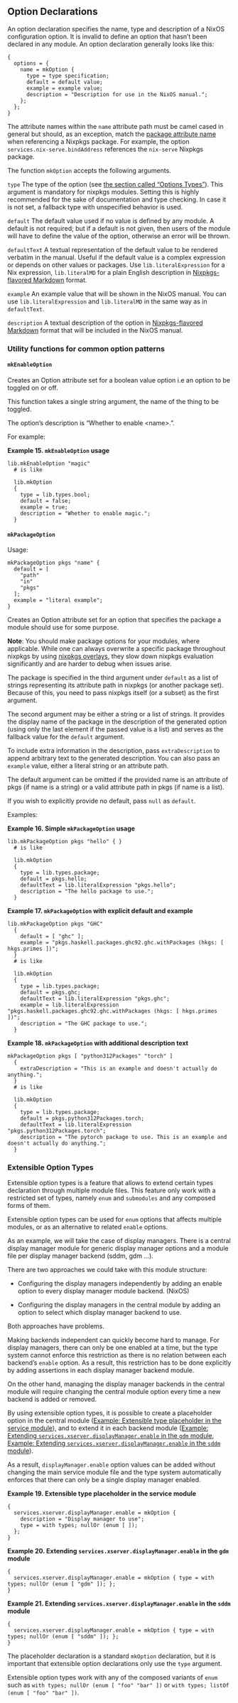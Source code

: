 ## Option Declarations

An option declaration specifies the name, type and description of a NixOS configuration option. It is invalid to define an option that hasn’t been declared in any module. An option declaration generally looks like this:

```programlisting
{
  options = {
    name = mkOption {
      type = type specification;
      default = default value;
      example = example value;
      description = "Description for use in the NixOS manual.";
    };
  };
}
```

The attribute names within the `name` attribute path must be camel cased in general but should, as an exception, match the [package attribute name](https://nixos.org/nixpkgs/manual/#sec-package-naming) when referencing a Nixpkgs package. For example, the option `services.nix-serve.bindAddress` references the `nix-serve` Nixpkgs package.

The function `mkOption` accepts the following arguments.

`type`
The type of the option (see [the section called “Options Types”](#sec-option-types "Options Types")). This argument is mandatory for nixpkgs modules. Setting this is highly recommended for the sake of documentation and type checking. In case it is not set, a fallback type with unspecified behavior is used.

`default`
The default value used if no value is defined by any module. A default is not required; but if a default is not given, then users of the module will have to define the value of the option, otherwise an error will be thrown.

`defaultText`
A textual representation of the default value to be rendered verbatim in the manual. Useful if the default value is a complex expression or depends on other values or packages. Use `lib.literalExpression` for a Nix expression, `lib.literalMD` for a plain English description in [Nixpkgs-flavored Markdown](https://nixos.org/nixpkgs/manual/#sec-contributing-markup) format.

`example`
An example value that will be shown in the NixOS manual. You can use `lib.literalExpression` and `lib.literalMD` in the same way as in `defaultText`.

`description`
A textual description of the option in [Nixpkgs-flavored Markdown](https://nixos.org/nixpkgs/manual/#sec-contributing-markup) format that will be included in the NixOS manual.

### Utility functions for common option patterns

#### `mkEnableOption`

Creates an Option attribute set for a boolean value option i.e an option to be toggled on or off.

This function takes a single string argument, the name of the thing to be toggled.

The option’s description is “Whether to enable \<name\>.”.

For example:

**Example 15. `mkEnableOption` usage**

```programlisting
lib.mkEnableOption "magic"
  # is like

  lib.mkOption
  {
    type = lib.types.bool;
    default = false;
    example = true;
    description = "Whether to enable magic.";
  }
```

#### `mkPackageOption`

Usage:

```programlisting
mkPackageOption pkgs "name" {
  default = [
    "path"
    "in"
    "pkgs"
  ];
  example = "literal example";
}
```

Creates an Option attribute set for an option that specifies the package a module should use for some purpose.

**Note**: You should make package options for your modules, where applicable. While one can always overwrite a specific package throughout nixpkgs by using [nixpkgs overlays](https://nixos.org/manual/nixpkgs/stable/#chap-overlays), they slow down nixpkgs evaluation significantly and are harder to debug when issues arise.

The package is specified in the third argument under `default` as a list of strings representing its attribute path in nixpkgs (or another package set). Because of this, you need to pass nixpkgs itself (or a subset) as the first argument.

The second argument may be either a string or a list of strings. It provides the display name of the package in the description of the generated option (using only the last element if the passed value is a list) and serves as the fallback value for the `default` argument.

To include extra information in the description, pass `extraDescription` to append arbitrary text to the generated description. You can also pass an `example` value, either a literal string or an attribute path.

The default argument can be omitted if the provided name is an attribute of pkgs (if name is a string) or a valid attribute path in pkgs (if name is a list).

If you wish to explicitly provide no default, pass `null` as `default`.

Examples:

**Example 16. Simple `mkPackageOption` usage**

```programlisting
lib.mkPackageOption pkgs "hello" { }
  # is like

  lib.mkOption
  {
    type = lib.types.package;
    default = pkgs.hello;
    defaultText = lib.literalExpression "pkgs.hello";
    description = "The hello package to use.";
  }
```

**Example 17. `mkPackageOption` with explicit default and example**

```programlisting
lib.mkPackageOption pkgs "GHC"
  {
    default = [ "ghc" ];
    example = "pkgs.haskell.packages.ghc92.ghc.withPackages (hkgs: [ hkgs.primes ])";
  }
  # is like

  lib.mkOption
  {
    type = lib.types.package;
    default = pkgs.ghc;
    defaultText = lib.literalExpression "pkgs.ghc";
    example = lib.literalExpression "pkgs.haskell.packages.ghc92.ghc.withPackages (hkgs: [ hkgs.primes ])";
    description = "The GHC package to use.";
  }
```

**Example 18. `mkPackageOption` with additional description text**

```programlisting
mkPackageOption pkgs [ "python312Packages" "torch" ]
  {
    extraDescription = "This is an example and doesn't actually do anything.";
  }
  # is like

  lib.mkOption
  {
    type = lib.types.package;
    default = pkgs.python312Packages.torch;
    defaultText = lib.literalExpression "pkgs.python312Packages.torch";
    description = "The pytorch package to use. This is an example and doesn't actually do anything.";
  }
```

### Extensible Option Types

Extensible option types is a feature that allows to extend certain types declaration through multiple module files. This feature only work with a restricted set of types, namely `enum` and `submodules` and any composed forms of them.

Extensible option types can be used for `enum` options that affects multiple modules, or as an alternative to related `enable` options.

As an example, we will take the case of display managers. There is a central display manager module for generic display manager options and a module file per display manager backend (sddm, gdm …).

There are two approaches we could take with this module structure:

- Configuring the display managers independently by adding an enable option to every display manager module backend. (NixOS)

- Configuring the display managers in the central module by adding an option to select which display manager backend to use.

Both approaches have problems.

Making backends independent can quickly become hard to manage. For display managers, there can only be one enabled at a time, but the type system cannot enforce this restriction as there is no relation between each backend’s `enable` option. As a result, this restriction has to be done explicitly by adding assertions in each display manager backend module.

On the other hand, managing the display manager backends in the central module will require changing the central module option every time a new backend is added or removed.

By using extensible option types, it is possible to create a placeholder option in the central module ([Example: Extensible type placeholder in the service module](#ex-option-declaration-eot-service "Example 19. Extensible type placeholder in the service module")), and to extend it in each backend module ([Example: Extending `services.xserver.displayManager.enable` in the `gdm` module](#ex-option-declaration-eot-backend-gdm "Example 20. Extending services.xserver.displayManager.enable in the gdm module"), [Example: Extending `services.xserver.displayManager.enable` in the `sddm` module](#ex-option-declaration-eot-backend-sddm "Example 21. Extending services.xserver.displayManager.enable in the sddm module")).

As a result, `displayManager.enable` option values can be added without changing the main service module file and the type system automatically enforces that there can only be a single display manager enabled.

**Example 19. Extensible type placeholder in the service module**

```programlisting
{
  services.xserver.displayManager.enable = mkOption {
    description = "Display manager to use";
    type = with types; nullOr (enum [ ]);
  };
}
```

**Example 20. Extending `services.xserver.displayManager.enable` in the `gdm` module**

```programlisting
{
  services.xserver.displayManager.enable = mkOption { type = with types; nullOr (enum [ "gdm" ]); };
}
```

**Example 21. Extending `services.xserver.displayManager.enable` in the `sddm` module**

```programlisting
{
  services.xserver.displayManager.enable = mkOption { type = with types; nullOr (enum [ "sddm" ]); };
}
```

The placeholder declaration is a standard `mkOption` declaration, but it is important that extensible option declarations only use the `type` argument.

Extensible option types work with any of the composed variants of `enum` such as `with types; nullOr (enum [ "foo" "bar" ])` or `with types; listOf (enum [ "foo" "bar" ])`.
